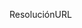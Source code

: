 <span data-ttu-id="209e1-101">Resolución</span><span class="sxs-lookup"><span data-stu-id="209e1-101">URL</span></span>